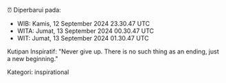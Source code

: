 ⏰ Diperbarui pada:
- WIB: Kamis, 12 September 2024 23.30.47 UTC
- WITA: Jumat, 13 September 2024 00.30.47 UTC
- WIT: Jumat, 13 September 2024 01.30.47 UTC

Kutipan Inspiratif:
"Never give up. There is no such thing as an ending, just a new beginning."


Kategori: inspirational

